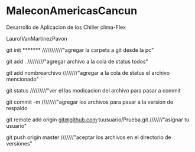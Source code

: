 MaleconAmericasCancun
=====================

Desarrollo de Aplicacion de los Chiller clima-Flex


LauroIVanMartinezPavon


git init  ******* ///////////"agregar la carpeta a git desde la pc"


git add .   /////////"agregar archivo a la cola de status todos"

git add nombrearchivo   ////////"agregar a la cola de status el archivo mencionado"

git status /////////"ver el las modicacion del archivo para pasar a commit

git commit -m ////////"agregar los archivos para pasar a la version de respaldo

git remote add origin git@github.com:tuusuario/Prueba.git ///////"asignar tu usuario"

git push origin master   ///////"aceptar los archivos en el directorio de versiones"